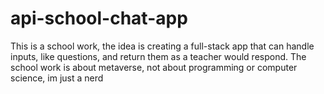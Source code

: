 # api-school-chat-app
This is a school work, the idea is creating a full-stack app that can handle inputs, like questions, and return them as a teacher would respond. The school work is about metaverse, not about programming or computer science, im just a nerd
